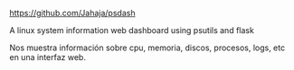 https://github.com/Jahaja/psdash

A linux system information web dashboard using psutils and flask

Nos muestra información sobre cpu, memoria, discos, procesos, logs, etc en una interfaz web.
